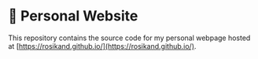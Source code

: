 # 🌲 Personal Website 

This repository contains the source code for my personal webpage hosted at [https://rosikand.github.io/](https://rosikand.github.io/). 

